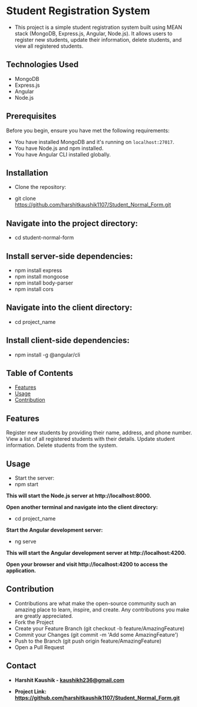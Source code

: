 # Student Registration System

- This project is a simple student registration system built using MEAN stack (MongoDB, Express.js, Angular, Node.js). It allows users to register new students, update their information, delete students, and view all registered students.

## Technologies Used

- MongoDB
- Express.js
- Angular
- Node.js

## Prerequisites

Before you begin, ensure you have met the following requirements:
- You have installed MongoDB and it's running on `localhost:27017`.
- You have Node.js and npm installed.
- You have Angular CLI installed globally.

## Installation

- Clone the repository:

- git clone https://github.com/harshitkaushik1107/Student_Normal_Form.git

## Navigate into the project directory:
- cd student-normal-form

## Install server-side dependencies:

- npm install express
- npm install mongoose
- npm install body-parser
- npm install cors

## Navigate into the client directory:

- cd project_name

## Install client-side dependencies:

- npm install -g @angular/cli

## Table of Contents
- [Features](#features)
- [Usage](#usage)
- [Contribution](#contribution)

## Features

Register new students by providing their name, address, and phone number.
View a list of all registered students with their details.
Update student information.
Delete students from the system.

## Usage

- Start the server:
-  npm start

**This will start the Node.js server at http://localhost:8000.**

**Open another terminal and navigate into the client directory:**

- cd project_name

**Start the Angular development server:**

- ng serve

**This will start the Angular development server at http://localhost:4200.**

**Open your browser and visit http://localhost:4200 to access the application.**


## Contribution

- Contributions are what make the open-source community such an amazing place to learn, inspire, and create. Any contributions you make are greatly appreciated.
- Fork the Project
- Create your Feature Branch (git checkout -b feature/AmazingFeature)
- Commit your Changes (git commit -m 'Add some AmazingFeature')
- Push to the Branch (git push origin feature/AmazingFeature)
- Open a Pull Request

## Contact

- **Harshit Kaushik - kaushikh236@gmail.com**

- **Project Link: https://github.com/harshitkaushik1107/Student_Normal_Form.git**
